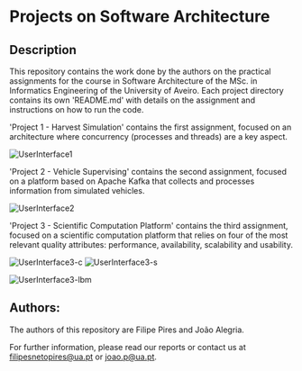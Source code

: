 # Projects on Software Architecture

## Description

This repository contains the work done by the authors on the practical assignments for the course in Software Architecture of the MSc. in Informatics Engineering of the University of Aveiro.
Each project directory contains its own 'README.md' with details on the assignment and instructions on how to run the code.

'Project 1 - Harvest Simulation' contains the first assignment, focused on an architecture where concurrency (processes and threads) are a key aspect.

![UserInterface1](https://github.com/FilipePires98/Projects-on-SoftwareArchitecture/blob/master/Project1-HarvestSimulation/Report/img/UserInterface_CC_2.png)

'Project 2 - Vehicle Supervising' contains the second assignment, focused on a platform based on Apache Kafka that collects and processes information from 
simulated vehicles.

![UserInterface2](https://github.com/FilipePires98/Projects-on-SoftwareArchitecture/blob/master/Project2-VehicleSupervising/Report/img/GUI_3.png)

'Project 3 - Scientific Computation Platform' contains the third assignment, focused on a scientific computation platform that relies on four of the most relevant 
quality attributes: performance, availability, scalability and usability.

![UserInterface3-c](https://github.com/FilipePires98/Projects-on-SoftwareArchitecture/blob/master/Project3-ScientificComputationPlatform/Report/img/C_active.png)
![UserInterface3-s](https://github.com/FilipePires98/Projects-on-SoftwareArchitecture/blob/master/Project3-ScientificComputationPlatform/Report/img/S_active.png)

![UserInterface3-lbm](https://github.com/FilipePires98/Projects-on-SoftwareArchitecture/blob/master/Project3-ScientificComputationPlatform/Report/img/LBM_large.png)

## Authors:

The authors of this repository are Filipe Pires and João Alegria.

For further information, please read our reports or contact us at filipesnetopires@ua.pt or joao.p@ua.pt.


